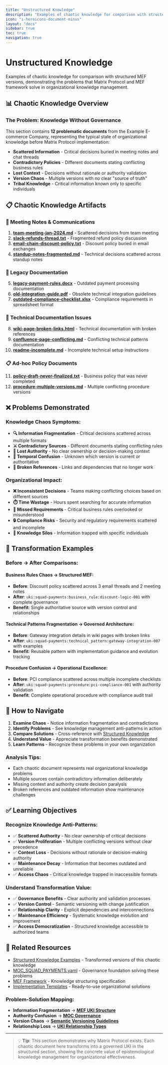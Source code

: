 ```yaml
---
title: "Unstructured Knowledge"
description: "Examples of chaotic knowledge for comparison with structured MEF versions"
icon: "i-heroicons-document-minus"
layout: "docs"
sidebar: true
toc: true
navigation: true
---
```


# Unstructured Knowledge

Examples of chaotic knowledge for comparison with structured MEF versions, demonstrating the problems that Matrix Protocol and MEF framework solve in organizational knowledge management.

## 📊 Chaotic Knowledge Overview

### The Problem: Knowledge Without Governance

This section contains **12 problematic documents** from the Example E-commerce Company, representing the typical state of organizational knowledge before Matrix Protocol implementation:

- **Scattered Information** - Critical decisions buried in meeting notes and chat threads
- **Contradictory Policies** - Different documents stating conflicting business rules
- **Lost Context** - Decisions without rationale or authority validation
- **Version Chaos** - Multiple versions with no clear "source of truth"
- **Tribal Knowledge** - Critical information known only to specific individuals

## 📋 Chaotic Knowledge Artifacts

### 💬 Meeting Notes & Communications
1. **[team-meeting-jan-2024.md](team-meeting-jan-2024.md)** - Scattered decisions from team meeting
2. **[slack-refunds-thread.txt](slack-refunds-thread.txt)** - Fragmented refund policy discussion
3. **[email-chain-discount-policy.txt](email-chain-discount-policy.txt)** - Discount policy buried in email exchanges
4. **[standup-notes-fragmented.md](standup-notes-fragmented.md)** - Technical decisions scattered across standup notes

### 📄 Legacy Documentation  
5. **[legacy-payment-rules.docx](legacy-payment-rules.docx)** - Outdated payment processing documentation
6. **[old-integration-guide.pdf](old-integration-guide.pdf)** - Obsolete technical integration guidelines
7. **[outdated-compliance-checklist.xlsx](outdated-compliance-checklist.xlsx)** - Compliance requirements in spreadsheet format

### 🔧 Technical Documentation Issues
8. **[wiki-page-broken-links.html](wiki-page-broken-links.html)** - Technical documentation with broken references
9. **[confluence-page-conflicting.md](confluence-page-conflicting.md)** - Conflicting technical patterns documentation
10. **[readme-incomplete.md](readme-incomplete.md)** - Incomplete technical setup instructions

### 📋 Ad-hoc Policy Documents
11. **[policy-draft-never-finalized.txt](policy-draft-never-finalized.txt)** - Business policy that was never completed
12. **[procedure-multiple-versions.md](procedure-multiple-versions.md)** - Multiple conflicting procedure versions

## ❌ Problems Demonstrated

### Knowledge Chaos Symptoms:
- **🔍 Information Fragmentation** - Critical decisions scattered across multiple formats
- **⚔️ Contradictory Sources** - Different documents stating conflicting rules
- **👻 Lost Authority** - No clear ownership or decision-making context
- **📅 Temporal Confusion** - Unknown which version is current or authoritative
- **🔗 Broken References** - Links and dependencies that no longer work

### Organizational Impact:
- **❌ Inconsistent Decisions** - Teams making conflicting choices based on different sources
- **⏱️ Time Wastage** - Hours spent searching for accurate information
- **🎯 Missed Requirements** - Critical business rules overlooked or misunderstood
- **🔒 Compliance Risks** - Security and regulatory requirements scattered and incomplete
- **👥 Knowledge Silos** - Information trapped with specific individuals

## 🔄 Transformation Examples

### Before → After Comparisons:

#### Business Rules Chaos → Structured MEF:
- **Before**: Discount policy scattered across 3 email threads and 2 meeting notes
- **After**: `uki:squad-payments:business_rule:discount-logic-001` with complete governance
- **Benefit**: Single authoritative source with version control and relationships

#### Technical Patterns Fragmentation → Governed Architecture:
- **Before**: Gateway integration details in wiki pages with broken links
- **After**: `uki:squad-payments:technical_pattern:gateway-integration-007` with examples
- **Benefit**: Reusable pattern with implementation guidance and evolution tracking

#### Procedure Confusion → Operational Excellence:
- **Before**: PCI compliance scattered across multiple incomplete checklists
- **After**: `uki:squad-payments:procedure:pci-compliance-001` with authority validation
- **Benefit**: Complete operational procedure with compliance audit trail

## 🎯 How to Navigate

1. **Examine Chaos** - Notice information fragmentation and contradictions
2. **Identify Problems** - See knowledge management anti-patterns in action
3. **Compare Solutions** - Cross-reference with [Structured Knowledge](../structured/)
4. **Understand Value** - Appreciate transformation benefits demonstrated
5. **Learn Patterns** - Recognize these problems in your own organization

### Analysis Tips:
- Each chaotic document represents real organizational knowledge problems
- Multiple sources contain contradictory information deliberately
- Missing context and authority create decision paralysis
- Broken references and outdated information show maintenance challenges

## ✅ Learning Objectives

### Recognize Knowledge Anti-Patterns:
- ✅ **Scattered Authority** - No clear ownership of critical decisions
- ✅ **Version Proliferation** - Multiple conflicting versions without clear precedence
- ✅ **Context Loss** - Decisions without rationale or decision-making authority
- ✅ **Maintenance Decay** - Information that becomes outdated and unreliable
- ✅ **Access Chaos** - Critical knowledge trapped in inaccessible formats

### Understand Transformation Value:
- ✅ **Governance Benefits** - Clear authority and validation processes
- ✅ **Version Control** - Semantic versioning with change justification
- ✅ **Relationship Clarity** - Explicit dependencies and interconnections
- ✅ **Maintenance Efficiency** - Systematic knowledge evolution and improvement
- ✅ **Access Democratization** - Structured knowledge accessible to authorized teams

## 📖 Related Resources

- [Structured Knowledge Examples](../structured/) - Transformed versions of this chaotic knowledge
- [MOC_SQUAD_PAYMENTS.yaml](../MOC_SQUAD_PAYMENTS.yaml) - Governance foundation solving these problems
- [MEF Framework](../../../frameworks/mef/) - Knowledge structuring specification
- [Implementation Templates](../../../manual/templates/) - Ready-to-use organizational solutions

### Problem-Solution Mapping:
- **Information Fragmentation** → **[MEF UKI Structure](../../../frameworks/mef/)**
- **Authority Confusion** → **[MOC Governance](../../../frameworks/moc/)**
- **Version Chaos** → **[Semantic Versioning Guidelines](../../../manual/versioning/)**
- **Relationship Loss** → **[UKI Relationship Types](../../../manual/relationships/)**

---

> 💡 **Tip**: This section demonstrates why Matrix Protocol exists. Each chaotic document here transforms into a governed UKI in the structured section, showing the concrete value of epistemological knowledge management for organizational effectiveness.